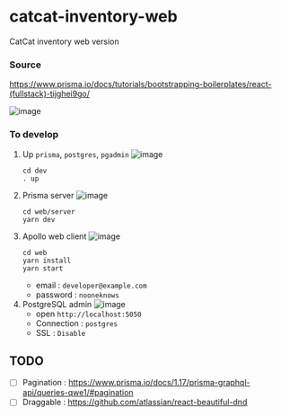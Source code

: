 # catcat-inventory-web
CatCat inventory web version

### Source
https://www.prisma.io/docs/tutorials/bootstrapping-boilerplates/react-(fullstack)-tijghei9go/

![image](https://user-images.githubusercontent.com/97060/46254389-f0561500-c4b8-11e8-9ae5-84f7727005f6.png)

### To develop
1. Up `prisma`, `postgres`, `pgadmin`
![image](https://user-images.githubusercontent.com/97060/46247676-2a7fd200-c439-11e8-9998-5a192bf1856d.png)
    ```
    cd dev
    . up
    ```
1. Prisma server
![image](https://user-images.githubusercontent.com/97060/46247693-5e5af780-c439-11e8-8b69-a866d1a3504e.png)
    ```
    cd web/server
    yarn dev
    ```
1. Apollo web client
![image](https://user-images.githubusercontent.com/97060/46247787-b0e8e380-c43a-11e8-8550-c83d7a2f2b8e.png)
    ```
    cd web
    yarn install
    yarn start
    ```
    - email : `developer@example.com`
    - password : `nooneknows`
1. PostgreSQL admin
![image](https://user-images.githubusercontent.com/97060/46247600-e8a25c00-c437-11e8-9fc0-43bf77b13d18.png)
    - open `http://localhost:5050`
    - Connection : `postgres`
    - SSL : `Disable`
    
## TODO
- [ ] Pagination : https://www.prisma.io/docs/1.17/prisma-graphql-api/queries-qwe1/#pagination
- [ ] Draggable : https://github.com/atlassian/react-beautiful-dnd